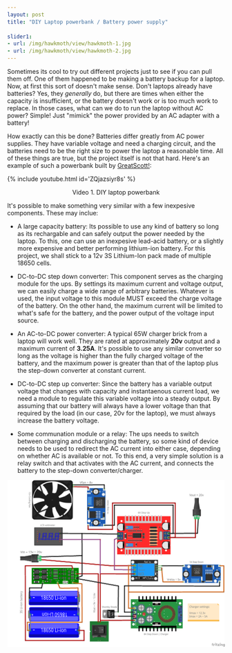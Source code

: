 ```yaml
---
layout: post
title: "DIY Laptop powerbank / Battery power supply"

slider1:
- url: /img/hawkmoth/view/hawkmoth-1.jpg
- url: /img/hawkmoth/view/hawkmoth-2.jpg
---
```


Sometimes its cool to try out different projects just to see if you can pull them off. One of them happened to be making a battery backup for a laptop. Now, at first this sort of doesn't make sense. Don't laptops already have batteries? Yes, they _generally_ do, but there are times when either the capacity is insufficient, or the battery doesn't work or is too much work to replace. In those cases, what can we do to run the laptop without AC power? Simple! Just "mimick" the power provided by an AC adapter with a battery! 

How exactly can this be done? Batteries differ greatly from AC power supplies. They have variable voltage and need a charging circuit, and the batteries need to be the right size to power the laptop a reasonable time. All of these things are true, but the project itself is not that hard. Here's an example of such a powerbank built by [GreatScott!](https://www.youtube.com/@greatscottlab):

{% include youtube.html id='ZQjazsiyr8s' %}   
<p align="center">Video 1. DIY laptop powerbank</p>

It's possible to make something very similar with a few inexpesive components. These may inclue:

- A large capacity battery: Its possible to use any kind of battery so long as its rechargable and can safely output the power needed by the laptop. To this, one can use an inexpesive lead-acid battery, or a slightly more expensive and better performing lithium-ion battery.  For this project, we shall stick to a 12v 3S Lithium-Ion pack made of multiple 18650 cells. 

- DC-to-DC step down converter: This component serves as the charging module for the ups. By settings its maximum current and voltage output, we can easily charge a wide range of arbitrary batteries. Whatever is used, the input voltage to this module MUST exceed the charge voltage of the battery. On the other hand, the maximum current will be limited to what's safe for the battery, and the power output of the voltage input source.

- An AC-to-DC power converter: A typical 65W charger brick from a laptop will work well. They are rated at approximately __20v__ output and a maximum current of __3.25A__. It's possible to use any similar converter so long as the voltage is higher than the fully charged voltage of the battery, and the maximum power is greater than that of the laptop plus the step-down converter at constant current.

- DC-to-DC step up converter: Since the battery has a variable output voltage that changes with capacity and instantaenous current load, we need a module to regulate this variable voltage into a steady output. By assuming that our battery will always have a lower voltage than that required by the load (in our case, 20v for the laptop), we must always increase the battery voltage.

- Some communation module or a relay: The ups needs to switch between charging and discharging the battery, so some kind of device needs to be used to redirect the AC current into either case, depending on whether AC is available or not. To this end, a very simple solution is a relay switch and that activates with the AC current, and connects the battery to the step-down converter/charger.

![image](/img/laptop-ups/laptop-ups.png)
